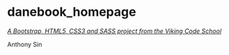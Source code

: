 # danebook_homepage

*[A Bootstrap, HTML5, CSS3 and SASS project from the Viking Code School](http://www.vikingcodeschool.com)*

Anthony Sin